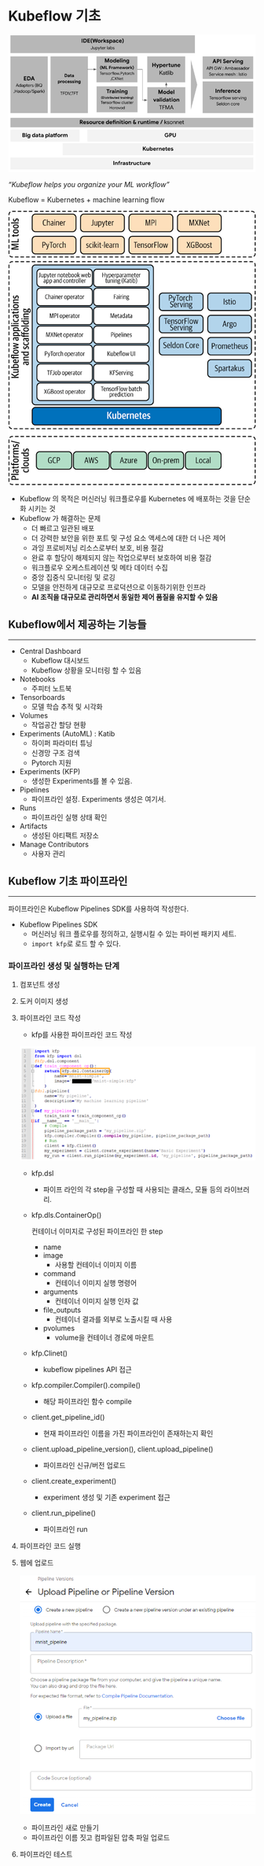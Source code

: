 # Kubeflow 기초

![*“Kubeflow helps you organize your ML workflow”*](asset/kubeflow/0.png)

*“Kubeflow helps you organize your ML workflow”*

Kubeflow = Kubernetes + machine learning flow

![Untitled](asset/kubeflow/1.png)

- Kubeflow 의 목적은 머신러닝 워크플로우를 Kubernetes 에 배포하는 것을 단순화 시키는 것
- Kubeflow 가 해결하는 문제
    - 더 빠르고 일관된 배포
    - 더 강력한 보안을 위한 포트 및 구성 요소 액세스에 대한 더 나은 제어
    - 과잉 프로비저닝 리소스로부터 보호, 비용 절감
    - 완료 후 할당이 해제되지 않는 작업으로부터 보호하여 비용 절감
    - 워크플로우 오케스트레이션 및 메타 데이터 수집
    - 중앙 집중식 모니터링 및 로깅
    - 모델을 안전하게 대규모로 프로덕션으로 이동하기위한 인프라
    - **AI 조직을 대규모로 관리하면서 동일한 제어 품질을 유지할 수 있음**

## Kubeflow에서 제공하는 기능들

---

- Central Dashboard
    - Kubeflow 대시보드
    - Kubeflow 상황을 모니터링 할 수 있음
- Notebooks
    - 주피터 노트북
- Tensorboards
    - 모델 학습 추적 및 시각화
- Volumes
    - 작업공간 할당 현황
- Experiments (AutoML) : Katib
    - 하이퍼 파라미터 튜닝
    - 신경망 구조 검색
    - Pytorch 지원
- Experiments (KFP)
    - 생성한 Experiments를 볼 수 있음.
- Pipelines
    - 파이프라인 설정. Experiments 생성은 여기서.
- Runs
    - 파이프라인 실행 상태 확인
- Artifacts
    - 생성된 아티팩트 저장소
- Manage Contributors
    - 사용자 관리

## Kubeflow 기초 파이프라인

---

파이프라인은 Kubeflow Pipelines SDK를 사용하여 작성한다.

- Kubeflow Pipelines SDK
    - 머신러닝 워크 플로우를 정의하고, 실행시킬 수 있는 파이썬 패키지 세트.
    - `import kfp`로 로드 할 수 있다.

### 파이프라인 생성 및 실행하는 단계

1. 컴포넌트 생성
2. 도커 이미지 생성
3. 파이프라인 코드 작성
    - kfp를 사용한 파이프라인 코드 작성
    
    ![Untitled](asset/kubeflow/2.png)
    
    - kfp.dsl
        - 파이프 라인의 각 step을 구성할 때 사용되는 클래스, 모듈 등의 라이브러리.
    - kfp.dls.ContainerOp()
        
        컨테이너 이미지로 구성된 파이프라인 한 step
        
        - name
        - image
            - 사용할 컨테이너 이미지 이름
        - command
            - 컨테이너 이미지 실행 명령어
        - arguments
            - 컨테이너 이미지 실행 인자 값
        - file_outputs
            - 컨테이너 결과를 외부로 노출시킬 때 사용
        - pvolumes
            - volume을 컨테이너 경로에 마운트
    - kfp.Clinet()
        - kubeflow pipelines API 접근
    - kfp.compiler.Compiler().compile()
        - 해당 파이프라인 함수 compile
    - client.get_pipeline_id()
        - 현재 파이프라인 이름을 가진 파이프라인이 존재하는지 확인
    - client.upload_pipeline_version(), client.upload_pipeline()
        - 파이프라인 신규/버전 업로드
    - client.create_experiment()
        - experiment 생성 및 기존 experiment 접근
    - client.run_pipeline()
        - 파이프라인 run
4. 파이프라인 코드 실행
5. 웹에 업로드
    
    ![Untitled](asset/kubeflow/3.png)
    
    - 파이프라인 새로 만들기
    - 파이프라인 이름 짓고 컴파일된 압축 파일 업로드
6. 파이프라인 테스트